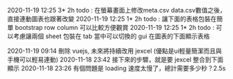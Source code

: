 2020-11-19 12:25 3* 2h todo : 在螢幕畫面上修改meta.csv data.csv數值之後，直接連動圖表也跟著改變
2020-11-19 12:25 1* 2h todo : 讓下面的表格包裝在簡單 bootstrap row column 可以比較方便觀賞
2020-11-19 12:25 1* 2h todo : 可以考慮讓兩個 sheet 包裝在 tab 當中可以切換的 gui 在圖表的下面顯示表格

2020-11-19 09:14 刪除 vuejs, 未來將持續改用 jexcel (優點是ui輕量簡潔而且與手機可以輕易連動)
2020-11-18 23:42 接下來的步驟，就是要 jexcel 整合到下面顯示
2020-11-18 23:26 有個問題是 loading 速度太慢了，總計需要多少秒？2.5s

